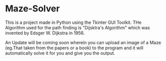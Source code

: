 # Maze-Solver

This is a project made in Python using the Tkinter GUI Toolkit. 
THe Algorithm used for the path finding is "Dijsktra's Algorithm" which was invented by Edsger W. Dijkstra in 1956.

An Update will be coming soon wherein you can upload an image of a Maze (eg.That taken from the papers or a book) to the program and it will automatically solve it for you and give you the output. 
